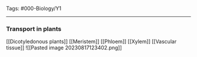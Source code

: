 Tags: #000-Biology/Y1

---
### Transport in plants
[[Dicotyledonous plants]]
[[Meristem]]
[[Phloem]]
[[Xylem]]
[[Vascular tissue]]
![[Pasted image 20230817123402.png]]